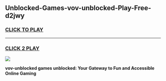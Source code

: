 
## Unblocked-Games-vov-unblocked-Play-Free-d2jwy
<h3>
<a href="https://premium76.site?title=vov-unblocked&ref=20M">CLICK TO PLAY</a></h3>
<hr>

<h3>
<a href="https://premium76.site?title=vov-unblocked&ref=20M">CLICK 2 PLAY</a>
  
</h3>

<a href="https://premium76.site?title=vov-unblocked&ref=19M"><img src="https://clearcache.store/games.png"></a>


**vov-unblocked games unblocked: Your Gateway to Fun and Accessible Online Gaming**
